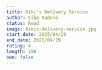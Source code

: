 ```yaml
---
title: Kiki's Delivery Service
author: Eiko Kadono
status: Read
image: kikis-delivery-service.jpg
start_date: 2025/04/29
end_date: 2025/04/29
rating: 4
length: 196
own: false
---
```


